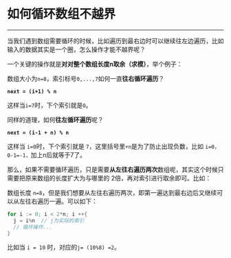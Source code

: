 # 如何循环数组不越界

---

当我们遇到数组需要循环的时候，比如遍历到最右边时可以继续往左边遍历，比如输入的数据其实是一个圈，怎么操作才能不越界呢？

一个关键的操作就是**对对整个数组长度n取余（求模）**，举个例子：

数组大小为`n=8`，索引标号`0,...,7`如何一直**往右循环遍历**？

**`next = (i+1) % n`**

这样当`i=7`时，下个索引就是`0`。

同样的道理，如何**往左循环遍历**呢？

**`next = (i-1 + n) % n`**

这样当 `i=0`时，下个索引就是 `7`，这里括号里`+n`是为了防止出现负数，比如 `i=0，0-1=-1，`加上n后就等于7了。

那么，如果不需要循环遍历，只是需要**从左往右遍历两次**数组呢，其实这个时候只需要把原来数组的长度扩大为与哪里的 2倍，再对索引进行取余即可。比如：

数组长度 `n=8`，但是我们想要从左往右遍历两次，即第一遍达到最右边后又继续可以从左往右遍历一遍。可以如下：

```go
for i := 0; i < 2*n; i ++{
  j = i%n  // j为实际的索引
  // 循环操作...
}
```

比如当 `i = 10` 时，对应的`j= (10%8) =2`。

